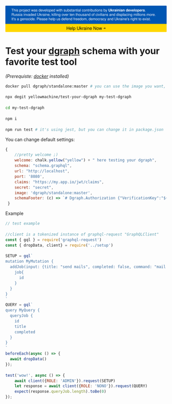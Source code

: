 [![SWUbanner](https://raw.githubusercontent.com/vshymanskyy/StandWithUkraine/main/banner-direct.svg)](https://vshymanskyy.github.io/StandWithUkraine)

# Test your [dgraph](https://dgraph.io/) schema with your favorite test tool

*(Prerequiste: [docker](https://www.docker.com/) installed)*

```bash
docker pull dgraph/standalone:master # you can use the image you want, see config below. But you must pull the image

npx degit yellowmachine/test-your-dgraph my-test-dgraph

cd my-test-dgraph

npm i

npm run test # it's using jest, but you can change it in package.json
```

You can change default settings:

```js
{
    //pretty welcome ;)
    welcome: chalk.yellow("yellow") + " here testing your dgraph",
    schema: "schema.graphql",
    url: "http://localhost",
    port: '8080',
    claims: "https://my.app.io/jwt/claims",
    secret: "secret",
    image: 'dgraph/standalone:master',
    schemaFooter: (c) => `# Dgraph.Authorization {"VerificationKey":"${c.secret}","Header":"Authorization","Namespace":"${c.claims}","Algo":"HS256","Audience":["aud1","aud5"]}`,
 }   
```

Example

```js
// test example

//client is a tokenized instance of graphql-request "GraphQLClient"
const { gql } = require('graphql-request')
const { dropData, client} = require('../setup')

SETUP = gql`
mutation MyMutation {
  addJob(input: {title: "send mails", completed: false, command: "mail ..."}){
    job{
      id
    }
  }
}
`
QUERY = gql`
query MyQuery {
  queryJob {
    id
    title
    completed
  }
}
`
beforeEach(async () => {
  await dropData()
});

test('wow!', async () => {
    await client({ROLE: 'ADMIN'}).request(SETUP)
    let response = await client({ROLE: 'NONO'}).request(QUERY)
    expect(response.queryJob.length).toBe(0)
});
```

